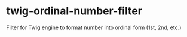 # twig-ordinal-number-filter
Filter for Twig engine to format number into ordinal form (1st, 2nd, etc.)
